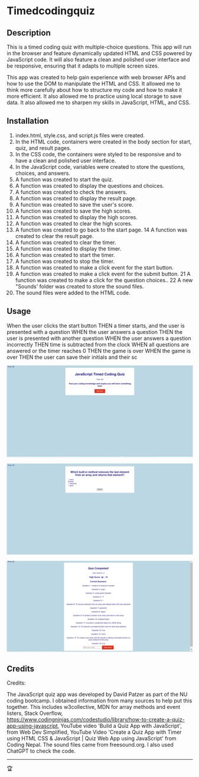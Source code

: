 # Timedcodingquiz

## Description

This is a timed coding quiz with multiple-choice questions. This app will run in the browser and feature dynamically updated HTML and CSS powered by JavaScript code. It will also feature a clean and polished user interface and be responsive, ensuring that it adapts to multiple screen sizes.

This app was created to help gain experience with web browser APIs and how to use the DOM to manipulate the HTML and CSS. It allowed me to think more carefully about how to structure my code and how to make it more efficient. It also allowed me to practice using local storage to save data. It also allowed me to sharpen my skills in JavaScript, HTML, and CSS.

## Installation
1. index.html, style.css, and script.js files were created.
2. In the HTML code, containers were created in the body section for start, quiz, and result pages. 
3. In the CSS code, the containers were styled to be responsive and to have a clean and polished user interface.
4. In the JavaScript code, variables were created to store the questions, choices, and answers.
5. A function was created to start the quiz.
6. A function was created to display the questions and choices.
7. A function was created to check the answers.
8. A function was created to display the result page.
9. A function was created to save the user's score.
10. A function was created to save the high scores.
11. A function was created to display the high scores.
12. A function was created to clear the high scores.
13. A function was created to go back to the start page.
14 A function was created to clear the result page.
15. A function was created to clear the timer.
16. A function was created to display the timer.
17. A function was created to start the timer.
18. A function was created to stop the timer.
19. A function was created to make a click event for the start button.
20. A function was created to make a click event for the submit button.
21 A function was created to make a click for the question choices..
22 A new "Sounds' folder was created to store the sound files.
23. The sound files were added to the HTML code.



## Usage

When the user clicks the start button
THEN a timer starts, and the user is presented with a question
WHEN the user answers a question
THEN the user is presented with another question
WHEN the user answers a question incorrectly
THEN time is subtracted from the clock
WHEN all questions are answered or the timer reaches 0
THEN the game is over
WHEN the game is over
THEN the user can save their initials and their sc







![screenshot of starting page](https://github.com/dkpatzer/Timedcodingquiz/blob/main/assets/images/Screenshot%20(143).png)

![screenshot of question](https://github.com/dkpatzer/Timedcodingquiz/blob/main/assets/images/Screenshot%20(145).png)

![screenshot of final page](https://github.com/dkpatzer/Timedcodingquiz/blob/main/assets/images/Screenshot%20(146).png)





## Credits

Credits:

The JavaScript quiz app was developed by David Patzer as part of the NU coding bootcamp. I obtained information from many sources to help put this together. This includes w3collective, MDN for array methods and event listers, Stack Overflow, https://www.codingninjas.com/codestudio/library/how-to-create-a-quiz-app-using-javascript, YouTube video 'Build a Quiz App with JavaScript', from Web Dev Simplified, YouTube Video 'Create a Quiz App with Timer using HTML CSS & JavaScript | Quiz Web App using JavaScript' from Coding Nepal. The sound files came from freesound.org. I also used ChatGPT to check the code. 


---

🏆 